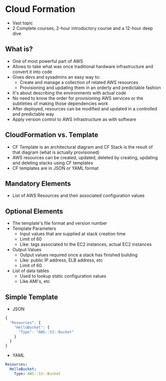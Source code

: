 # Cloud Formation
- Vast topic
- 2 Complete courses, 2-hour introductory course and a 12-hour deep dive

## What is?
- One of most powerful part of AWS
- Allows to take what was once traditional hardware infrastructure and convert it into code
- Gives devs and sysadmins an easy way to:
  - Create and manage a collection of related AWS resources
  - Provisioning and updating them in an orderly and predictable fashion
- It's about describing the environments with actual code
- No need to know the order for provisioning AWS services or the subtleties of making those dependencies work
- After deployed, resources can be modified and updated in a controlled and predictable way
- Apply version control to AWS infrastructure as with software

## CloudFormation vs. Template
- CF Template is an architectural diagram and CF Stack is the result of that diagram (what is actually provisioned)
- AWS resources can be created, updated, deleted by creating, updating and deleting stacks using CF templates
- CF templates are in JSON or YAML format

## Mandatory Elements
- List of AWS Resources and their associated configuration values

## Optional Elements
- The template's file format and version number
- Template Parameters
  - Input values that are supplied at stack creation time
  - Limit of 60
  - Like: tags associated to the EC2 instances, actual EC2 instances
- Output Values
  - Output values required once a stack has finished building
  - Like: public IP address, ELB address, etc
  - Limit of 60
- List of data tables
  - Used to lookup static configuration values
  - Like AMI's, etc

## Simple Template
- JSON
```javascript
{
  "Resources": {
    "HelloBucket": {
      "Type": "AWS::S3::Bucket"
    }
  }
}
```
- YAML
```yaml
Resources:
  HelloBucket:
    Type: AWS::S3::Bucket
```
